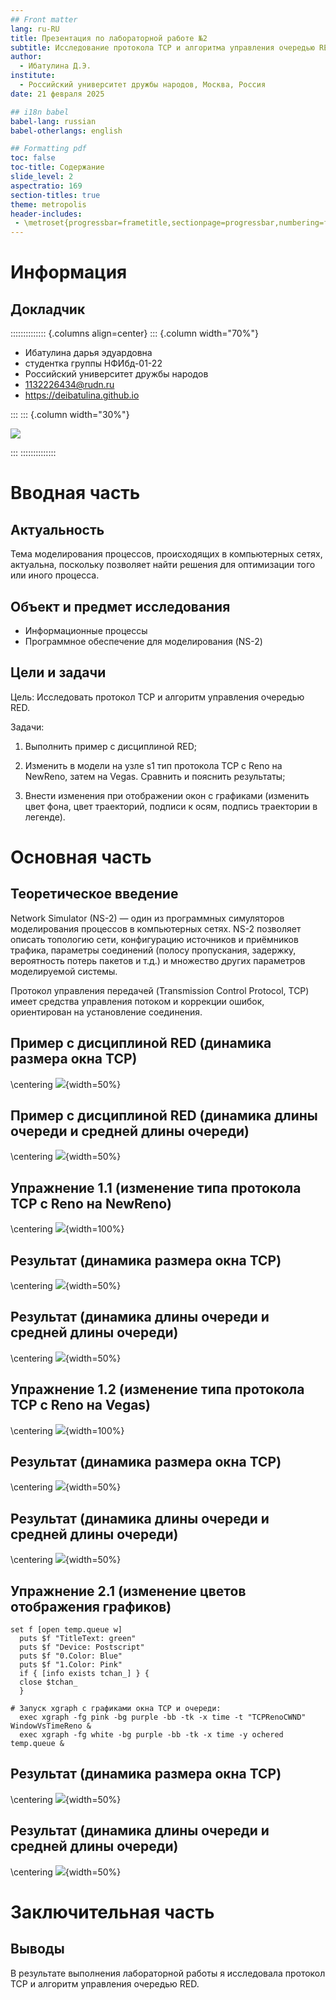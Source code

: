 ```yaml
---
## Front matter
lang: ru-RU
title: Презентация по лабораторной работе №2
subtitle: Исследование протокола TCP и алгоритма управления очередью RED
author:
  - Ибатулина Д.Э.
institute:
  - Российский университет дружбы народов, Москва, Россия
date: 21 февраля 2025

## i18n babel
babel-lang: russian
babel-otherlangs: english

## Formatting pdf
toc: false
toc-title: Содержание
slide_level: 2
aspectratio: 169
section-titles: true
theme: metropolis
header-includes:
 - \metroset{progressbar=frametitle,sectionpage=progressbar,numbering=fraction}
---
```


# Информация

## Докладчик

:::::::::::::: {.columns align=center}
::: {.column width="70%"}

  * Ибатулина дарья эдуардовна
  * студентка группы НФИбд-01-22
  * Российский университет дружбы народов
  * [1132226434@rudn.ru](mailto:1132226434@rudn.ru)
  * <https://deibatulina.github.io>

:::
::: {.column width="30%"}

![](./image/me.jpg)

:::
::::::::::::::

# Вводная часть

## Актуальность

Тема моделирования процессов, происходящих в компьютерных сетях, актуальна, поскольку позволяет найти решения для оптимизации того или иного процесса.

## Объект и предмет исследования

- Информационные процессы
- Программное обеспечение для моделирования (NS-2)

## Цели и задачи

Цель: Исследовать протокол TCP и алгоритм управления очередью RED.

Задачи:

1. Выполнить пример с дисциплиной RED;

2. Изменить в модели на узле s1 тип протокола TCP с Reno на NewReno, затем на Vegas. Сравнить и пояснить результаты;

3. Внести изменения при отображении окон с графиками (изменить цвет фона, цвет траекторий, подписи к осям, подпись траектории в легенде).

# Основная часть

## Теоретическое введение

Network Simulator (NS-2) — один из программных симуляторов моделирования процессов в компьютерных сетях. NS-2 позволяет описать топологию сети, конфигурацию источников и приёмников трафика, параметры соединений (полосу пропускания, задержку, вероятность потерь пакетов и т.д.) и множество других параметров моделируемой системы.

Протокол управления передачей (Transmission Control Protocol, TCP) имеет средства управления потоком и коррекции ошибок, ориентирован на установление соединения.

## Пример с дисциплиной RED (динамика размера окна TCP)

\centering
![](./image/5.png){width=50%}

## Пример с дисциплиной RED (динамика длины очереди и средней длины очереди)

\centering
![](./image/6.png){width=50%}

## Упражнение 1.1 (изменение типа протокола TCP с Reno на NewReno)

\centering
![](./image/7.png){width=100%}

## Результат (динамика размера окна TCP)

\centering
![](./image/8.png){width=50%}

## Результат (динамика длины очереди и средней длины очереди)

\centering
![](./image/9.png){width=50%}

## Упражнение 1.2 (изменение типа протокола TCP с Reno на Vegas)

\centering
![](./image/10.png){width=100%}

## Результат (динамика размера окна TCP)

\centering
![](./image/11.png){width=50%}

## Результат (динамика длины очереди и средней длины очереди)

\centering
![](./image/12.png){width=50%}

## Упражнение 2.1 (изменение цветов отображения графиков)

```
set f [open temp.queue w]
  puts $f "TitleText: green"
  puts $f "Device: Postscript"
  puts $f "0.Color: Blue"
  puts $f "1.Color: Pink"
  if { [info exists tchan_] } {
  close $tchan_
  }

# Запуск xgraph с графиками окна TCP и очереди:
  exec xgraph -fg pink -bg purple -bb -tk -x time -t "TCPRenoCWND" WindowVsTimeReno &
  exec xgraph -fg white -bg purple -bb -tk -x time -y ochered temp.queue &
```

## Результат (динамика размера окна TCP)

\centering
![](./image/13.png){width=50%}

## Результат (динамика длины очереди и средней длины очереди)

\centering
![](./image/14.png){width=50%}

# Заключительная часть

## Выводы

В результате выполнения лабораторной работы я исследовала протокол TCP и алгоритм управления очередью RED.


